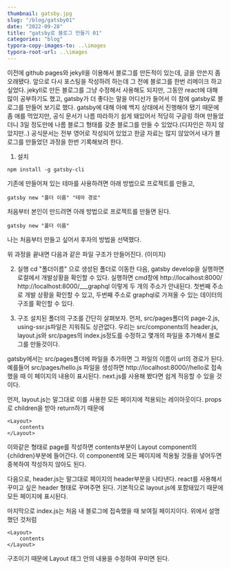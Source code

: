 ```yaml
---
thumbnail: gatsby.jpg
slug: "/blog/gatsby01"
date: "2022-09-28"
title: "gatsby로 블로그 만들기 01"
categories: "blog"
typora-copy-images-to: ..\images
typora-root-url: ..\images
---
```


이전에 github pages와 jekyll을 이용해서 블로그를 만든적이 있는데, 글을 안쓴지 좀 오래됐다. 앞으로 다시 포스팅을 작성하려 하는데 그 전에 블로그를 한번 리메이크 하고 싶었다. jekyll로 만든 블로그를 그냥 수정해서 사용해도 되지만, 그동안 react에 대해 많이 공부하기도 했고, gatsby가 더 좋다는 말을 어디선가 들어서 이 참에 gatsby로 블로그를 만들어 보기로 했다.
gatsby에 대해 아예 백지 상태에서 진행해야 됐기 때문에 좀 애를 먹었지만, 공식 문서가 나름 따라하기 쉽게 돼있어서 적당히 구글링 하며 만들었더니 3일 정도만에 나름 블로그 형태를 갖춘 블로그를 만들 수 있었다.(디자인은 하지 않았지만..)
공식문서는 전부 영어로 작성되어 있었고 한글 자료는 많지 않았어서 내가 블로그를 만들었던 과정을 한번 기록해보려 한다.

1. 설치

```
npm install -g gatsby-cli
```

기존에 만들어져 있는 테마를 사용하려면 아래 방법으로 프로젝트를 만들고,

```
gatsby new "폴더 이름" "테마 경로"
```

처음부터 본인이 만드려면 아래 방법으로 프로젝트를 만들면 된다.

```
gatsby new "폴더 이름"
```

나는 처음부터 만들고 싶어서 후자의 방법을 선택했다.

위 과정을 끝내면 다음과 같은 파일 구조가 만들어진다.
(이미지)

2. 실행
   cd "폴더이름" 으로 생성된 폴더로 이동한 다음, gatsby develop을 실행하면 로컬에서 개발상황을 확인할 수 있다.
   실행하면 cmd창에
   http://localhost:8000/
   http://localhost:8000/\_\_\_graphql
   이렇게 두 개의 주소가 안내된다.
   첫번째 주소로 개발 상황을 확인할 수 있고, 두번째 주소로 graphql로 가져올 수 있는 데이터의 구조를 확인할 수 있다.

3. 구조
   설치된 폴더의 구조를 간단히 살펴보자. 먼저, src/pages폴더의 page-2.js, using-ssr.js파일은 지워줘도 상관없다.
   우리는 src/components의 header.js, layout.js와 src/pages의 index.js정도를 수정하고 몇개의 파일을 추가해서 블로그를 만들것이다.

gatsby에서는 src/pages폴더에 파일을 추가하면 그 파일의 이름이 url의 경로가 된다. 예를들어 src/pages/hello.js 파일을 생성하면 http://localhost:8000//hello로 접속했을 때 이 페이지의 내용이 표시된다. next.js를 사용해 봤다면 쉽게 적응할 수 있을 것이다.

먼저, layout.js는 말그대로 이를 사용한 모든 페이지에 적용되는 레이아웃이다. props로 children을 받아 return하기 때문에

```
<Layout>
	contents
</Layout>
```

이와같은 형태로 page를 작성하면 contents부분이 Layout component의 {children}부분에 들어간다. 이 component에 모든 페이지에 적용될 것들을 넣어두면 중복하여 작성하지 않아도 된다.

다음으로, header.js는 말그대로 페이지의 header부분을 나타낸다. react를 사용해서 꾸미고 싶은 header 형태로 꾸며주면 된다. 기본적으로 layout.js에 포함돼있기 때문에 모든 페이지에 표시된다.

마지막으로 index.js는 처음 내 블로그에 접속했을 때 보여질 페이지이다. 위에서 설명했던 것처럼

```
<Layout>
	contents
</Layout>
```

구조이기 때문에 Layout 태그 안의 내용을 수정하여 꾸미면 된다.
